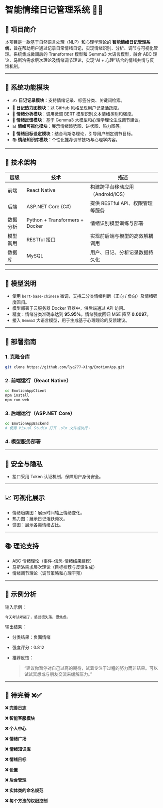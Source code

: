 # 智能情绪日记管理系统 💬🧠
## 📌 项目简介

本项目是一款基于自然语言处理（NLP）和心理学理论的 **智能情绪日记管理系统**，旨在帮助用户通过记录日常情绪日记，实现情绪识别、分析、调节与可视化管理。系统集成微调后的 Transformer 模型和 Gemma3 大语言模型，融合 ABC 理论、马斯洛需求层次理论及情绪调节理论，实现“AI + 心理”结合的情绪共情与反馈机制。

---

## 🔧 系统功能模块

- ✍️ **日记记录模块**：支持情绪记录、标签分类、关键词检索。
- 📅 **日记热力图模块**：以 GitHub 风格呈现用户记录活跃度。
- 🧠 **情绪分析模块**：调用微调 BERT 模型识别文本情绪类别和强度。
- 🤖 **情绪反馈模块**：基于 Gemma3 大模型和心理学理论生成调节建议。
- 📊 **情绪可视化模块**：展示情绪趋势图、饼状图、热力图等。
- 🎯 **情绪目标设定模块**：结合马斯洛理论，引导用户制定调节目标。
- 📚 **情绪知识库模块**：个性化推荐调节技巧与心理学内容。

---

## 🧱 技术架构

| 层级     | 技术                           | 描述                              |
| -------- | ------------------------------ | --------------------------------- |
| 前端     | React Native                   | 构建跨平台移动应用（Android/iOS） |
| 后端     | ASP.NET Core (C#)              | 提供 RESTful API、权限管理等服务  |
| 数据分析 | Python + Transformers + Docker | 情绪识别模型训练与部署            |
| 模型调用 | RESTful 接口                   | 实现前后端与模型的高效解耦调用    |
| 数据库   | MySQL                          | 用户、日记、分析记录数据持久化    |

---

## 🧠 模型说明

- 使用 `bert-base-chinese` 微调，支持二分类情绪判断（正向 / 负向）及情绪强度回归。
- 模型部署于云服务器 Docker 容器中，供后端通过 API 访问。
- 精度：情绪分类准确率达到 **95.95%**，情绪强度回归 MSE 降至 **0.0097**。
- 接入 `Gemma3` 大语言模型，用于生成基于心理理论的反馈建议。

---

## 🚀 部署指南

### 1. 克隆仓库

```bash
git clone https://github.com/lyq777-Xing/EmotionApp.git
```

### 2. 前端运行（React Native）

```bash
cd EmotionAppClient
npm install
npm run web
```

### 3. 后端运行（ASP.NET Core）

```bash
cd EmotionAppBackend
# 使用 Visual Studio 打开 .sln 文件或执行：
```

### 4. 模型服务部署



------

## 🔐 安全与隐私

- 接口采用 Token 认证机制，保障用户身份安全。

------

## 📈 可视化展示

- 情绪趋势图：展示时间轴上情绪变化。
- 热力图：展示日记活跃频次。
- 饼图：展示各类情绪占比。

------

## 📚 理论支持

-  ABC 情绪理论（事件-信念-情绪结果建模）
-  马斯洛需求层次理论（目标推荐与反馈生成）
-  情绪调节理论（调节策略和心理干预）

------

## 🧪 示例分析

输入示例：

```
今天考试考砸了，感觉很失落，很焦虑。
```

输出结果：

- 分类结果：负面情绪

- 强度评分：0.812

- 推荐反馈：

  > “建议你暂停对自己过高的期待，试着专注于过程的努力而非结果。可以试试冥想或与朋友交流来缓解压力。”

---

## 🚨 待完善 ❌✅

**❌ 完善日志**

**❌ 智能客服模块**

**❌ 个人中心**

**❌ 情绪广场**

**❌ 情绪知识库**

**❌ 情绪目标**

**❌ 设置**

**❌ 后台管理**

**❌ 实体类的命名规范**

**❌ 每个方法的权限控制**
